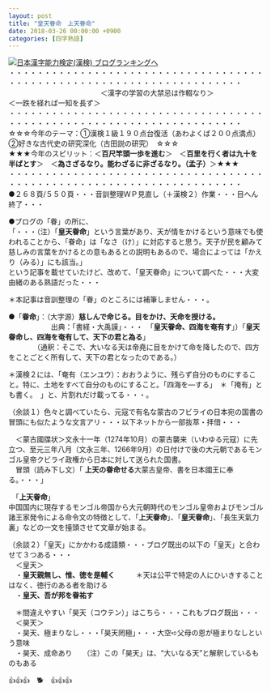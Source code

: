 ```yaml
---
layout: post
title: "皇天眷命　上天眷命"
date: 2018-03-26 00:00:00 +0900
categories: [四字熟語]
---
```


[![](/syuusyuu9701/assets/images/皇天眷命-上天眷命-br_c_3028_1.gif)](http://blog.with2.net/link.php?1659096:3028 "日本漢字能力検定(漢検) ブログランキングへ")[日本漢字能力検定(漢検) ブログランキングへ](http://blog.with2.net/link.php?1659096:3028)  
・・・・・・・・・・・・・・・・・・・・・・・・・・・・・・・・・・・・・・・・・・・・・・・・・・・・・・・・・・・・・・・・・・・・・  
　　　　　　　　　　　　　＜漢字の学習の大禁忌は作輟なり＞　　　　　　　　　＜一跌を経れば一知を長ず＞  
・・・・・・・・・・・・・・・・・・・・・・・・・・・・・・・・・・・・・・・・・・・・・・・・・・・・・・・・・・・・・・・・・・・・・  
☆☆☆今年のテーマ：①漢検１級１９０点台復活（あわよくば２００点満点）　②好きな古代史の研究深化（古田説の研究）　☆☆☆  
★★★今年のスピリット：＜**百尺竿頭一歩を進む**＞　＜**百里を行く者は九十を半ばとす**＞　＜**為さざるなり。能わざるに非ざるなり。（孟子）**＞★★★  
・・・・・・・・・・・・・・・・・・・・・・・・・・・・・・・・・・・・・・・・・・・・・・・・・・・・・・・・・・・・・・・・・・・・・  
●２６８頁/５５０頁・・・音訓整理ＷＰ見直し（＋漢検２）作業・・・目へん終了・・・  
  
●ブログの「眷」の所に、  
「・・・（注）「**皇天眷命**」という言葉があり、天が情をかけるという意味でも使われることから、「眷命」は「なさ（け）」に対応すると思う。天子が民を顧みて慈しみの言葉をかけるとの意もあるとの説明もあるので、場合によっては「かえり（みる）」にも該当。」  
という記事を載せていたけど、改めて、「皇天眷命」について調べた・・・大変由緒のある熟語だった・・・  
  
＊本記事は音訓整理の「眷」のところには補筆しません・・・。  
  
●「**眷命**」：（大字源）**慈しんで命じる。目をかけ、天命を授ける。**  
　　　　　　出典：「書経・大禹謨」・・・　「**皇天眷命、四海を奄有す**」）「**皇天眷命し、四海を奄有して、天下の君と為る**」  
　　　　（通釈：そこで、大いなる天は帝堯に目をかけて命を降したので、四方をことごとく所有して、天下の君となったのである。）  
  
＊漢検２には、「奄有（エンユウ）：おおうように、残らず自分のものにすること。特に、土地をすべて自分のものにすること。「四海を―する」　＊「掩有」とも書く。　」と、片割れだけ載ってる・・・。  
  
  
（余談１）色々と調べていたら、元寇で有名な蒙古のフビライの日本宛の国書の冒頭にも似たような文言アリ・・・以下ネットから一部抜萃・拝借・・・  
  
　＜蒙古國牒状＞文永十一年（1274年10月）の蒙古襲来（いわゆる元寇）に先立つ、至元三年八月（文永三年、1266年9月）の日付けで後の大元朝であるモンゴル皇帝クビライ政権から日本に対して送られた国書。  
　冒頭（読み下し文）「 **上天の眷命せる**大蒙古皇帝、書を日本國王に奉る。・・・」  
  
　「**上天眷命**」  
中国国内に現存するモンゴル帝国から大元朝時代のモンゴル皇帝およびモンゴル諸王家発令による命令文の特徴として、「**上天眷命**」、「**皇天眷命**」、「長生天氣力裏」などの一文を擡頭させて文章が始まる。  
  
（余談２）「皇天」にかかわる成語類・・・ブログ既出の以下の「皇天」と合わせて３つある・・・  
　＜皇天＞  
　・**皇天親無し、惟、徳を是輔く**　　　＊天は公平で特定の人にひいきすることはなく、徳行のある者を助ける　　　  
　・**皇天、吾が邦を眷祐す**　　　　　　  
  
　＊間違えやすい「昊天（コウテン）」はこちら・・・これもブログ既出・・・  
　＜昊天＞  
　・昊天、極まりなし・・・「昊天罔極」・・・大空➪父母の恩が極まりなしという意味  
　・昊天、成命あり　　（注）この「昊天」は、“大いなる天”と解釈しているものもある  
  
👍👍👍　🐕　👍👍👍